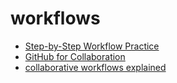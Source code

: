 # workflows

- [Step-by-Step Workflow Practice](https://github.com/hackyourfuturebelgium/git-github-practice)
- [GitHub for Collaboration](https://mozilla.github.io/open-leadership-training-series/articles/github-for-collaboration/)
- [collaborative workflows explained](https://www.atlassian.com/git/tutorials/comparing-workflows)
